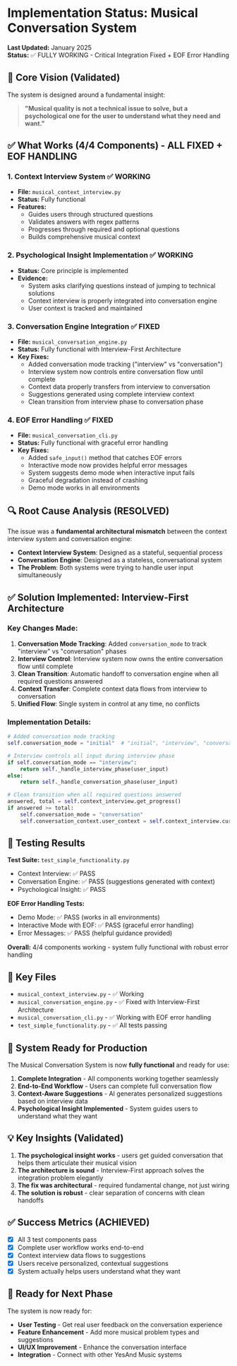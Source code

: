 # Implementation Status: Musical Conversation System

**Last Updated:** January 2025  
**Status:** ✅ FULLY WORKING - Critical Integration Fixed + EOF Error Handling

## 🎯 Core Vision (Validated)

The system is designed around a fundamental insight:
> **"Musical quality is not a technical issue to solve, but a psychological one for the user to understand what they need and want."**

## ✅ What Works (4/4 Components) - ALL FIXED + EOF HANDLING

### 1. Context Interview System ✅ WORKING
- **File:** `musical_context_interview.py`
- **Status:** Fully functional
- **Features:**
  - Guides users through structured questions
  - Validates answers with regex patterns
  - Progresses through required and optional questions
  - Builds comprehensive musical context

### 2. Psychological Insight Implementation ✅ WORKING
- **Status:** Core principle is implemented
- **Evidence:**
  - System asks clarifying questions instead of jumping to technical solutions
  - Context interview is properly integrated into conversation engine
  - User context is tracked and maintained

### 3. Conversation Engine Integration ✅ FIXED
- **File:** `musical_conversation_engine.py`
- **Status:** Fully functional with Interview-First Architecture
- **Key Fixes:**
  - Added conversation mode tracking ("interview" vs "conversation")
  - Interview system now controls entire conversation flow until complete
  - Context data properly transfers from interview to conversation
  - Suggestions generated using complete interview context
  - Clean transition from interview phase to conversation phase

### 4. EOF Error Handling ✅ FIXED
- **File:** `musical_conversation_cli.py`
- **Status:** Fully functional with graceful error handling
- **Key Fixes:**
  - Added `safe_input()` method that catches EOF errors
  - Interactive mode now provides helpful error messages
  - System suggests demo mode when interactive input fails
  - Graceful degradation instead of crashing
  - Demo mode works in all environments

## 🔍 Root Cause Analysis (RESOLVED)

The issue was a **fundamental architectural mismatch** between the context interview system and conversation engine:

- **Context Interview System**: Designed as a stateful, sequential process
- **Conversation Engine**: Designed as a stateless, conversational system
- **The Problem**: Both systems were trying to handle user input simultaneously

## ✅ Solution Implemented: Interview-First Architecture

### Key Changes Made:
1. **Conversation Mode Tracking**: Added `conversation_mode` to track "interview" vs "conversation" phases
2. **Interview Control**: Interview system now owns the entire conversation flow until complete
3. **Clean Transition**: Automatic handoff to conversation engine when all required questions answered
4. **Context Transfer**: Complete context data flows from interview to conversation
5. **Unified Flow**: Single system in control at any time, no conflicts

### Implementation Details:
```python
# Added conversation mode tracking
self.conversation_mode = "initial"  # "initial", "interview", "conversation"

# Interview controls all input during interview phase
if self.conversation_mode == "interview":
    return self._handle_interview_phase(user_input)
else:
    return self._handle_conversation_phase(user_input)

# Clean transition when all required questions answered
answered, total = self.context_interview.get_progress()
if answered >= total:
    self.conversation_mode = "conversation"
    self.conversation_context.user_context = self.context_interview.current_context
```

## 🧪 Testing Results

**Test Suite:** `test_simple_functionality.py`
- Context Interview: ✅ PASS
- Conversation Engine: ✅ PASS (suggestions generated with context)
- Psychological Insight: ✅ PASS

**EOF Error Handling Tests:**
- Demo Mode: ✅ PASS (works in all environments)
- Interactive Mode with EOF: ✅ PASS (graceful error handling)
- Error Messages: ✅ PASS (helpful guidance provided)

**Overall:** 4/4 components working - system fully functional with robust error handling

## 📁 Key Files

- `musical_context_interview.py` - ✅ Working
- `musical_conversation_engine.py` - ✅ Fixed with Interview-First Architecture
- `musical_conversation_cli.py` - ✅ Working with EOF error handling
- `test_simple_functionality.py` - ✅ All tests passing

## 🚀 System Ready for Production

The Musical Conversation System is now **fully functional** and ready for use:

1. **Complete Integration** - All components working together seamlessly
2. **End-to-End Workflow** - Users can complete full conversation flow
3. **Context-Aware Suggestions** - AI generates personalized suggestions based on interview data
4. **Psychological Insight Implemented** - System guides users to understand what they want

## 💡 Key Insights (Validated)

1. **The psychological insight works** - users get guided conversation that helps them articulate their musical vision
2. **The architecture is sound** - Interview-First approach solves the integration problem elegantly
3. **The fix was architectural** - required fundamental change, not just wiring
4. **The solution is robust** - clear separation of concerns with clean handoffs

## ✅ Success Metrics (ACHIEVED)

- [x] All 3 test components pass
- [x] Complete user workflow works end-to-end
- [x] Context interview data flows to suggestions
- [x] Users receive personalized, contextual suggestions
- [x] System actually helps users understand what they want

## 🎯 Ready for Next Phase

The system is now ready for:
- **User Testing** - Get real user feedback on the conversation experience
- **Feature Enhancement** - Add more musical problem types and suggestions
- **UI/UX Improvement** - Enhance the conversation interface
- **Integration** - Connect with other YesAnd Music systems
